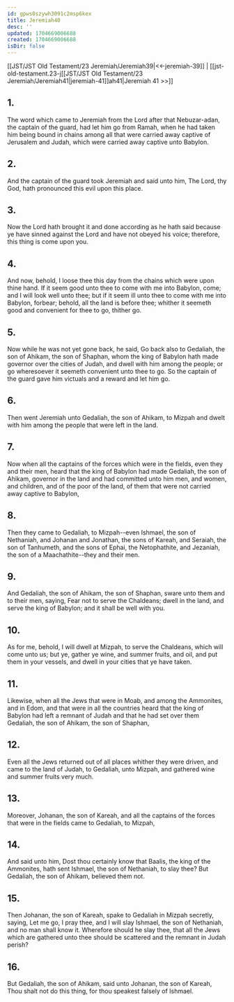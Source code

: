 ```yaml
---
id: gpws0szywh3091c2msp6kex
title: Jeremiah40
desc: ''
updated: 1704669006688
created: 1704669006688
isDir: false
---
```

[[JST/JST Old Testament/23 Jeremiah/Jeremiah39|<<-jeremiah-39]] | [[jst-old-testament.23-j[[JST/JST Old Testament/23 Jeremiah/Jeremiah41|jeremiah-41]]ah41|Jeremiah 41 >>]]
## 1.
The word which came to Jeremiah from the Lord after that Nebuzar-adan, the captain of the guard, had let him go from Ramah, when he had taken him being bound in chains among all that were carried away captive of Jerusalem and Judah, which were carried away captive unto Babylon.
## 2.
And the captain of the guard took Jeremiah and said unto him, The Lord, thy God, hath pronounced this evil upon this place.
## 3.
Now the Lord hath brought it and done according as he hath said because ye have sinned against the Lord and have not obeyed his voice; therefore, this thing is come upon you.
## 4.
And now, behold, I loose thee this day from the chains which were upon thine hand. If it seem good unto thee to come with me into Babylon, come; and I will look well unto thee; but if it seem ill unto thee to come with me into Babylon, forbear; behold, all the land is before thee; whither it seemeth good and convenient for thee to go, thither go.
## 5.
Now while he was not yet gone back, he said, Go back also to Gedaliah, the son of Ahikam, the son of Shaphan, whom the king of Babylon hath made governor over the cities of Judah, and dwell with him among the people; or go wheresoever it seemeth convenient unto thee to go. So the captain of the guard gave him victuals and a reward and let him go.
## 6.
Then went Jeremiah unto Gedaliah, the son of Ahikam, to Mizpah and dwelt with him among the people that were left in the land.
## 7.
Now when all the captains of the forces which were in the fields, even they and their men, heard that the king of Babylon had made Gedaliah, the son of Ahikam, governor in the land and had committed unto him men, and women, and children, and of the poor of the land, of them that were not carried away captive to Babylon,
## 8.
Then they came to Gedaliah, to Mizpah\--even Ishmael, the son of Nethaniah, and Johanan and Jonathan, the sons of Kareah, and Seraiah, the son of Tanhumeth, and the sons of Ephai, the Netophathite, and Jezaniah, the son of a Maachathite\--they and their men.
## 9.
And Gedaliah, the son of Ahikam, the son of Shaphan, sware unto them and to their men, saying, Fear not to serve the Chaldeans; dwell in the land, and serve the king of Babylon; and it shall be well with you.
## 10.
As for me, behold, I will dwell at Mizpah, to serve the Chaldeans, which will come unto us; but ye, gather ye wine, and summer fruits, and oil, and put them in your vessels, and dwell in your cities that ye have taken.
## 11.
Likewise, when all the Jews that were in Moab, and among the Ammonites, and in Edom, and that were in all the countries heard that the king of Babylon had left a remnant of Judah and that he had set over them Gedaliah, the son of Ahikam, the son of Shaphan,
## 12.
Even all the Jews returned out of all places whither they were driven, and came to the land of Judah, to Gedaliah, unto Mizpah, and gathered wine and summer fruits very much.
## 13.
Moreover, Johanan, the son of Kareah, and all the captains of the forces that were in the fields came to Gedaliah, to Mizpah,
## 14.
And said unto him, Dost thou certainly know that Baalis, the king of the Ammonites, hath sent Ishmael, the son of Nethaniah, to slay thee? But Gedaliah, the son of Ahikam, believed them not.
## 15.
Then Johanan, the son of Kareah, spake to Gedaliah in Mizpah secretly, saying, Let me go, I pray thee, and I will slay Ishmael, the son of Nethaniah, and no man shall know it. Wherefore should he slay thee, that all the Jews which are gathered unto thee should be scattered and the remnant in Judah perish?
## 16.
But Gedaliah, the son of Ahikam, said unto Johanan, the son of Kareah, Thou shalt not do this thing, for thou speakest falsely of Ishmael.

